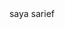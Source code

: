 <html>
<head>
<title>Belajar Visualisasi Data</title>
</head>
<center> saya sarief</center>
</body>
</html>
